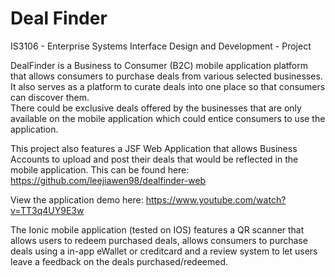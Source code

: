 # Deal Finder

IS3106 - Enterprise Systems Interface Design and Development - Project

DealFinder is a Business to Consumer (B2C) mobile application platform that allows consumers to purchase deals from various selected businesses.
It also serves as a platform to curate deals into one place so that consumers can discover them.  
There could be exclusive deals offered by the businesses that are only available on the mobile application which could entice consumers to use the application.

This project also features a JSF Web Application that allows Business Accounts to upload and post their deals that would be reflected in the mobile application. This can be found here: https://github.com/leejiawen98/dealfinder-web

View the application demo here: https://www.youtube.com/watch?v=TT3q4UY9E3w

The Ionic mobile application (tested on IOS) features a QR scanner that allows users to redeem purchased deals, allows consumers to purchase deals using a in-app eWallet 
or creditcard and a review system to let users leave a feedback on the deals purchased/redeemed.




